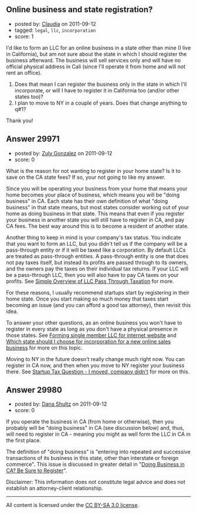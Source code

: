 ## Online business and state registration?

- posted by: [Claudia](https://stackexchange.com/users/-1/13271-claudia) on 2011-09-12
- tagged: `legal`, `llc`, `incorporation`
- score: 1

I'd like to form an LLC for an online business in a state other than mine (I live in California), but am not sure about the state in which I should register the business afterward. The business will sell services only and will have no official physical address in Cali (since I'll operate it from home and will not rent an office). 
1) Does that mean I can register the business only in the state in which I'll incorporate, or will I have to register it in California too (and/or other states too)?
2) I plan to move to NY in a couple of years. Does that change anything to q#1?

Thank you!


## Answer 29971

- posted by: [Zuly Gonzalez](https://stackexchange.com/users/-1/2692-zuly-gonzalez) on 2011-09-12
- score: 0

<p>What is the reason for not wanting to register in your home state? Is it to save on the CA state fees? If so, your not going to like my answer.</p>

<p>Since you will be operating your business from your home that means your home becomes your place of business, which means you will be "doing business" in CA. Each state has their own definition of what "doing business" in that state means, but most states consider working out of your home as doing business in that state. This means that even if you register your business in another state you will still have to register in CA, and pay CA fees. The best way around this is to become a resident of another state.</p>

<p>Another thing to keep in mind is your company's tax status. You indicate that you want to form an LLC, but you didn't tell us if the company will be a pass-through entity or if it will be taxed like a corporation. By default LLCs are treated as pass-through entities. A pass-through entity is one that does not pay taxes itself, but instead its profits are passed through to its owners, and the owners pay the taxes on their individual tax returns. If your LLC will be a pass-through LLC, then you will also have to pay CA taxes on your profits. See <a href="http://answers.onstartups.com/questions/11109/simple-overview-of-llc-pass-through-taxation/">Simple Overview of LLC Pass Through Taxation</a> for more.</p>

<p>For these reasons, I usually recommend startups start by registering in their home state. Once you start making so much money that taxes start becoming an issue (and you can afford a good tax attorney), then revisit this idea.</p>

<p>To answer your other questions, as an online business you won't have to register in every state as long as you don't have a physical presence in those states. See <a href="http://answers.onstartups.com/questions/15750/forming-single-member-llc-for-internet-website/">Forming single member LLC for internet website</a> and <a href="http://answers.onstartups.com/questions/26677/which-state-should-i-choose-for-incorporation-for-a-new-online-sales-business">Which state should I choose for incorporation for a new online sales business</a> for more on this topic.</p>

<p>Moving to NY in the future doesn't really change much right now. You can register in CA now, and then when you move to NY register your business there. See <a href="http://answers.onstartups.com/questions/13778/annoying-startup-tax-question-i-moved-company-didnt/">Startup Tax Question - I moved, company didn't</a> for more on this.</p>



## Answer 29980

- posted by: [Dana Shultz](https://stackexchange.com/users/-1/1841-dana-shultz) on 2011-09-12
- score: 0

<p>If you operate the business in CA (from home or otherwise), then you probably will be "doing business" in CA (see discussion below) and, thus, will need to register in CA - meaning you might as well form the LLC in CA in the first place.</p>

<p>The definition of "doing business" is "entering into repeated and successive transactions of its business in this state, other than interstate or foreign commerce". This issue is discussed in greater detail in "<a href="http://danashultz.com/blog/2010/05/24/doing-business-in-ca-be-sure-to-register/" rel="nofollow">Doing Business in CA? Be Sure to Register</a>".</p>

<p>Disclaimer: This information does not constitute legal advice and does not establish an attorney-client relationship.</p>




---

All content is licensed under the [CC BY-SA 3.0 license](https://creativecommons.org/licenses/by-sa/3.0/).
